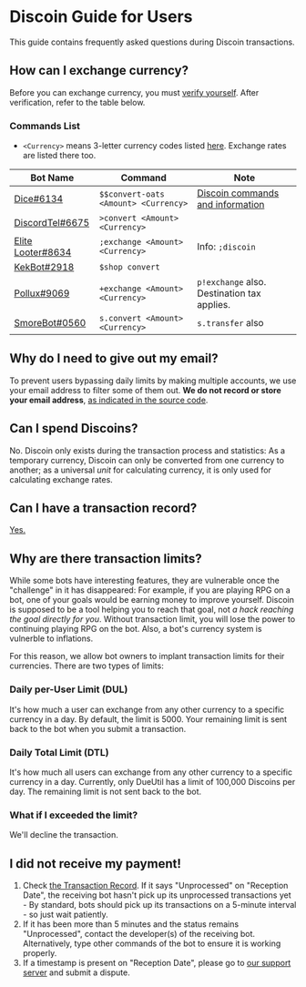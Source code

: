 # Discoin Guide for Users

This guide contains frequently asked questions during Discoin transactions.

## How can I exchange currency?

Before you can exchange currency, you must [verify yourself](http://discoin.sidetrip.xyz/verify). After verification, refer to the table below.

### Commands List

* `<Currency>` means 3-letter currency codes listed [here](http://discoin.sidetrip.xyz/rates). Exchange rates are listed there too.

| Bot Name                                                             | Command                              | Note                                                                        |
|----------------------------------------------------------------------|--------------------------------------|-----------------------------------------------------------------------------|
| [Dice#6134](https://dicediscord.netlify.com/)                        | `$$convert-oats <Amount> <Currency>` | [Discoin commands and information](https://dicediscord.netlify.com/discoin) |
| [DiscordTel#6675](http://discordtel.rtfd.io)                         | `>convert <Amount> <Currency>`       |                                                                             |
| [Elite Looter#8634](https://bots.discord.pw/bots/303799630532050946) | `;exchange <Amount> <Currency>`      | Info: `;discoin`                                                            |
| [KekBot#2918](https://discordbots.org/bot/213151748855037953)        | `$shop convert`                      |                                                                             |
| [Pollux#9069](http://pollux.fun)                                     | `+exchange <Amount> <Currency>`      | `p!exchange` also. Destination tax applies.                                 |
| [SmoreBot#0560](https://bots.discord.pw/bots/290228059599142913)     | `s.convert <Amount> <Currency>`      | `s.transfer` also                                                           |

## Why do I need to give out my email?

To prevent users bypassing daily limits by making multiple accounts, we use your email address to filter some of them out. **We do not record or store your email address**, [as indicated in the source code](https://github.com/MacDue/DiscoinRewrite/blob/master/discoin/users.php#L147).

## Can I spend Discoins?

No. Discoin only exists during the transaction process and statistics: As a temporary currency, Discoin can only be converted from one currency to another; as a universal *unit* for calculating currency, it is only used for calculating exchange rates.

## Can I have a transaction record?

[Yes.](http://discoin.sidetrip.xyz/record)

## Why are there transaction limits?

While some bots have interesting features, they are vulnerable once the "challenge" in it has disappeared: For example, if you are playing RPG on a bot, one of your goals would be earning money to improve yourself. Discoin is supposed to be a tool helping you to reach that goal, not *a hack reaching the goal directly for you*. Without transaction limit, you will lose the power to continuing playing RPG on the bot. Also, a bot's currency system is vulnerble to inflations.

For this reason, we allow bot owners to implant transaction limits for their currencies. There are two types of limits:

### Daily per-User Limit (DUL)

It's how much a user can exchange from any other currency to a specific currency in a day. By default, the limit is 5000. Your remaining limit is sent back to the bot when you submit a transaction.

### Daily Total Limit (DTL)

It's how much all users can exchange from any other currency to a specific currency in a day. Currently, only DueUtil has a limit of 100,000 Discoins per day. The remaining limit is not sent back to the bot.

### What if I exceeded the limit?

We'll decline the transaction.

## I did not receive my payment!

1. Check [the Transaction Record](http://discoin.sidetrip.xyz/record). If it says "Unprocessed" on "Reception Date", the receiving bot hasn't pick up its unprocessed transactions yet - By standard, bots should pick up its transactions on a 5-minute interval - so just wait patiently.
2. If it has been more than 5 minutes and the status remains "Unprocessed", contact the developer(s) of the receiving bot. Alternatively, type other commands of the bot to ensure it is working properly.
3. If a timestamp is present on "Reception Date", please go to [our support server](https://discord.gg/NExXSDH) and submit a dispute.
